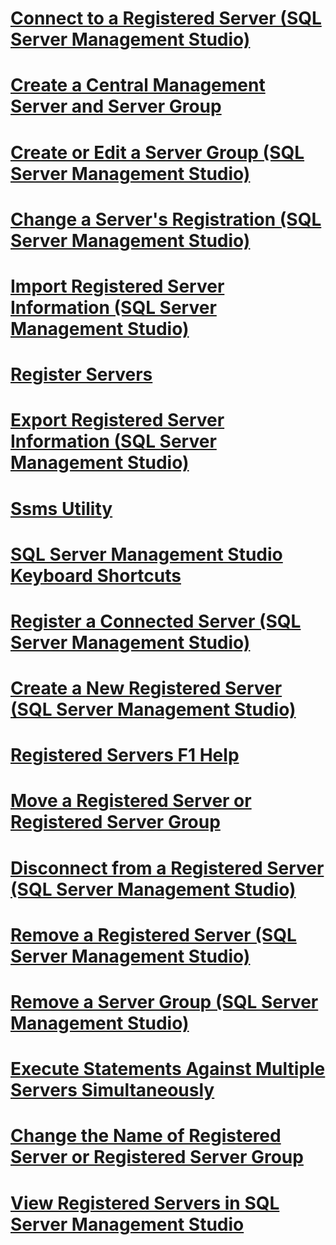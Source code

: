 # [Connect to a Registered Server (SQL Server Management Studio)](connect-to-a-registered-server-sql-server-management-studio.md)
# [Create a Central Management Server and Server Group](create-a-central-management-server-and-server-group.md)
# [Create or Edit a Server Group (SQL Server Management Studio)](create-or-edit-a-server-group-sql-server-management-studio.md)
# [Change a Server's Registration (SQL Server Management Studio)](change-a-server-s-registration-sql-server-management-studio.md)
# [Import Registered Server Information (SQL Server Management Studio)](import-registered-server-information-sql-server-management-studio.md)
# [Register Servers](register-servers.md)
# [Export Registered Server Information (SQL Server Management Studio)](export-registered-server-information-sql-server-management-studio.md)
# [Ssms Utility](ssms-utility.md)
# [SQL Server Management Studio Keyboard Shortcuts](sql-server-management-studio-keyboard-shortcuts.md)
# [Register a Connected Server (SQL Server Management Studio)](register-a-connected-server-sql-server-management-studio.md)
# [Create a New Registered Server (SQL Server Management Studio)](create-a-new-registered-server-sql-server-management-studio.md)
# [Registered Servers F1 Help](registered-servers-f1-help.md)
# [Move a Registered Server or Registered Server Group](move-a-registered-server-or-registered-server-group.md)
# [Disconnect from a Registered Server (SQL Server Management Studio)](disconnect-from-a-registered-server-sql-server-management-studio.md)
# [Remove a Registered Server (SQL Server Management Studio)](remove-a-registered-server-sql-server-management-studio.md)
# [Remove a Server Group (SQL Server Management Studio)](remove-a-server-group-sql-server-management-studio.md)
# [Execute Statements Against Multiple Servers Simultaneously](execute-statements-against-multiple-servers-simultaneously.md)
# [Change the Name of Registered Server or Registered Server Group](change-the-name-of-registered-server-or-registered-server-group.md)
# [View Registered Servers in SQL Server Management Studio](view-registered-servers-in-sql-server-management-studio.md)
